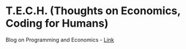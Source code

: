 # T.E.C.H. (Thoughts on Economics, Coding for Humans)

Blog on Programming and Economics - [Link](https://alfaromartino.github.io/blog/)
